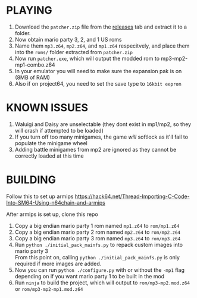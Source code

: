 # PLAYING
1) Download the `patcher.zip` file from the [releases](https://github.com/Rainchus/Mp3-Combination/releases) tab and extract it to a folder.</br>
2) Now obtain mario party 3, 2, and 1 US roms</br>
3) Name them `mp3.z64`, `mp2.z64`, and `mp1.z64` respecitvely, and place them into the `roms/` folder extracted from `patcher.zip`</br>
4) Now run `patcher.exe`, which will output the modded rom to mp3-mp2-mp1-combo.z64</br>
5) In your emulator you will need to make sure the expansion pak is on (8MB of RAM)</br>
6) Also if on project64, you need to set the save type to `16kbit eeprom`</br>

# KNOWN ISSUES
1) Waluigi and Daisy are unselectable (they dont exist in mp1/mp2, so they will crash if attempted to be loaded)</br>
2) If you turn off too many minigames, the game *will* softlock as it'll fail to populate the minigame wheel</br>
3) Adding battle minigames from mp2 are ignored as they cannot be correctly loaded at this time</br>

# BUILDING
Follow this to set up armips
https://hack64.net/Thread-Importing-C-Code-Into-SM64-Using-n64chain-and-armips

After armips is set up, clone this repo

1) Copy a big endian mario party 1 rom named `mp1.z64` to `rom/mp1.z64`</br>
2) Copy a big endian mario party 2 rom named `mp2.z64` to `rom/mp2.z64`</br>
3) Copy a big endian mario party 3 rom named `mp3.z64` to `rom/mp3.z64`</br>
4) Run `python ./initial_pack_mainfs.py` to repack custom images into mario party 3</br>
From this point on, calling `python ./initial_pack_mainfs.py` is only required if more images are added.</br>
5) Now you can run `python ./configure.py` with or without the `-mp1` flag depending on if you want mario party 1 to be built in the mod
6) Run `ninja` to build the project, which will output to `rom/mp3-mp2.mod.z64` or `rom/mp3-mp2-mp1.mod.z64`</br>
